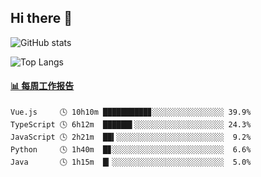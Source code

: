 ## Hi there 👋

![GitHub stats](https://github-readme-stats.orilight.top/api?username=orilights)

![Top Langs](https://github-readme-stats.orilight.top/api/top-langs/?username=orilights&layout=compact)

<!-- waka-box start -->
#### <a href="https://gist.github.com/92c8d5b388768c10efcba86e82b7c4fb" target="_blank">📊 每周工作报告</a>
```text
Vue.js     🕓 10h10m ██████████▊░░░░░░░░░░░░░░░░ 39.9%
TypeScript 🕓 6h12m  ██████▌░░░░░░░░░░░░░░░░░░░░ 24.3%
JavaScript 🕓 2h21m  ██▍░░░░░░░░░░░░░░░░░░░░░░░░  9.2%
Python     🕓 1h40m  █▊░░░░░░░░░░░░░░░░░░░░░░░░░  6.6%
Java       🕓 1h15m  █▎░░░░░░░░░░░░░░░░░░░░░░░░░  5.0%
```
<!-- Powered by https://github.com/journey-ad/waka-box-go . -->
<!-- waka-box end -->
